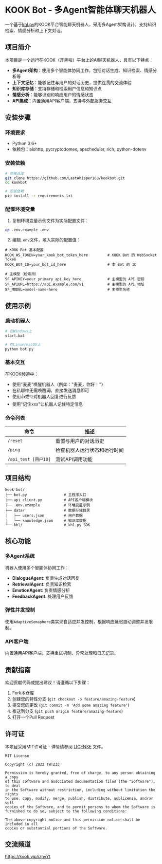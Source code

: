 # KOOK Bot - 多Agent智能体聊天机器人

一个基于[khl.py](https://github.com/TWT233/khl.py)的KOOK平台智能聊天机器人，采用多Agent架构设计，支持知识检索、情感分析和上下文对话。

## 项目简介

本项目是一个运行在KOOK（开黑啦）平台上的AI聊天机器人，具有以下特点：

- **多Agent架构**：使用多个智能体协同工作，包括对话生成、知识检索、情感分析等
- **上下文记忆**：能够记住与用户的对话历史，提供连贯的交流体验
- **知识库存储**：支持存储和检索用户信息和知识点
- **情感分析**：能够识别和响应用户的情感状态
- **API集成**：内置通用API客户端，支持与外部服务交互

## 安装步骤

### 环境要求

- Python 3.6+
- 依赖包：aiohttp, pycryptodomex, apscheduler, rich, python-dotenv

### 安装依赖

```bash
# 克隆仓库
git clone https://github.com/LastWhisper168/kookbot.git
cd kookbot

# 安装依赖
pip install -r requirements.txt
```

### 配置环境变量

1. 复制环境变量示例文件为实际配置文件：

```bash
cp .env.example .env
```

2. 编辑`.env`文件，填入实际的配置值：

```
# KOOK Bot 基本配置
KOOK_WS_TOKEN=your_kook_bot_token_here         # KOOK Bot 的 WebSocket Token
KOOK_BOT_ID=your_bot_id_here                   # 本 Bot 的 ID  

# 主模型（检索用）
SF_APIKEY=your_primary_api_key_here            # 主模型的 API 密钥
SF_APIURL=https://api.example.com/v1           # 主模型的 API 地址
SF_MODEL=model-name-here                       # 主模型名称
```

## 使用示例

### 启动机器人

```bash
# 在Windows上
start.bat

# 在Linux/macOS上
python bot.py
```

### 基本交互

在KOOK频道中：
- 使用"麦麦"唤醒机器人（例如："麦麦，你好！"）
- 在私聊中无需唤醒词，直接发送消息即可
- 使用👍或👎对机器人回复进行反馈
- 使用"记住xxx"让机器人记住特定信息

### 命令列表

| 命令 | 描述 |
|------|------|
| `/reset` | 重置与用户的对话历史 |
| `/ping` | 检查机器人运行状态和运行时间 |
| `/api_test [用户ID]` | 测试API调用功能 |

## 项目结构

```
kook-bot/
├── bot.py                 # 主程序入口
├── api_client.py          # API客户端模块
├── .env.example           # 环境变量示例
├── data/                  # 数据存储目录
│   ├── users.json         # 用户数据
│   └── knowledge.json     # 知识库数据
└── khl/                   # khl.py SDK
```

## 核心功能

### 多Agent系统

机器人使用多个智能体协同工作：

- **DialogueAgent**: 负责生成对话回复
- **RetrievalAgent**: 负责知识检索
- **EmotionAgent**: 负责情感分析
- **FeedbackAgent**: 处理用户反馈

### 弹性并发控制

使用`AdaptiveSemaphore`类实现自适应并发控制，根据响应延迟自动调整并发限制。

### API客户端

内置通用API客户端，支持重试机制、异常处理和日志记录。

## 贡献指南

欢迎贡献代码或提出建议！请遵循以下步骤：

1. Fork本仓库
2. 创建您的特性分支 (`git checkout -b feature/amazing-feature`)
3. 提交您的更改 (`git commit -m 'Add some amazing feature'`)
4. 推送到分支 (`git push origin feature/amazing-feature`)
5. 打开一个Pull Request

## 许可证

本项目采用MIT许可证 - 详情请参阅 [LICENSE](LICENSE) 文件。

```
MIT License

Copyright (c) 2022 TWT233

Permission is hereby granted, free of charge, to any person obtaining a copy
of this software and associated documentation files (the "Software"), to deal
in the Software without restriction, including without limitation the rights
to use, copy, modify, merge, publish, distribute, sublicense, and/or sell
copies of the Software, and to permit persons to whom the Software is
furnished to do so, subject to the following conditions:

The above copyright notice and this permission notice shall be included in all
copies or substantial portions of the Software.
```

## 交流频道
https://kook.vip/izhvYt
